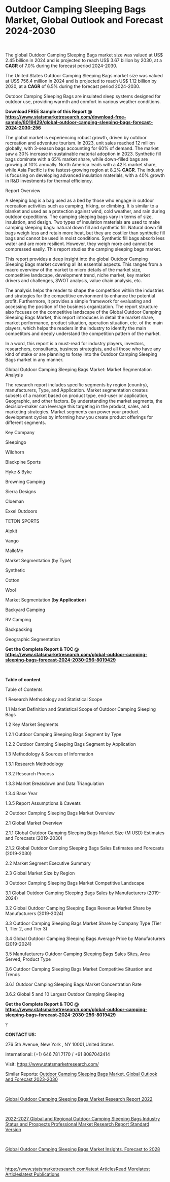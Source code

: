 <h1>Outdoor Camping Sleeping Bags Market, Global Outlook and Forecast 2024-2030</h1><br/><p>The global Outdoor Camping Sleeping Bags market size was valued at US$ 2.45 billion in 2024 and is projected to reach US$ 3.67 billion by 2030, at a <strong>CAGR</strong> of 7.0% during the forecast period 2024-2030.</p>
 
 
 
 <p>The United States Outdoor Camping Sleeping Bags market size was valued at US$ 756.4 million in 2024 and is projected to reach US$ 1.12 billion by 2030, at a <strong>CAGR</strong> of 6.5% during the forecast period 2024-2030.</p>
 
 
 
 <p>Outdoor Camping Sleeping Bags are insulated sleep systems designed for outdoor use, providing warmth and comfort in various weather conditions.</p>
 
 
 
 <p><strong>Download FREE Sample of this Report @ <a href="https://www.statsmarketresearch.com/download-free-sample/8019429/global-outdoor-camping-sleeping-bags-forecast-2024-2030-256">https://www.statsmarketresearch.com/download-free-sample/8019429/global-outdoor-camping-sleeping-bags-forecast-2024-2030-256</a></strong></p>
 
 
 
 <p>The global market is experiencing robust growth, driven by outdoor recreation and adventure tourism. In 2023, unit sales reached 12 million globally, with 3-season bags accounting for 60% of demand. The market saw a 30% increase in sustainable material adoption in 2023. Synthetic fill bags dominate with a 65% market share, while down-filled bags are growing at 10% annually. North America leads with a 42% market share, while Asia Pacific is the fastest-growing region at 8.2% <strong>CAGR</strong>. The industry is focusing on developing advanced insulation materials, with a 40% growth in R&D investments for thermal efficiency.</p>
 
 
 
 <p>Report Overview</p>
 
 
 
 <p>A sleeping bag is a bag used as a bed by those who engage in outdoor recreation activities such as camping, hiking, or climbing. It is similar to a blanket and used as a protection against wind, cold weather, and rain during outdoor expeditions. The camping sleeping bags vary in terms of size, insulation, and design. Two types of insulation materials are used to make camping sleeping bags: natural down fill and synthetic fill. Natural down fill bags weigh less and retain more heat, but they are costlier than synthetic fill bags and cannot be used in moist conditions. Synthetic fill bags absorb less water and are more resilient. However, they weigh more and cannot be compressed easily. This report studies the camping sleeping bags market.</p>
 
 
 
 <p>This report provides a deep insight into the global Outdoor Camping Sleeping Bags market covering all its essential aspects. This ranges from a macro overview of the market to micro details of the market size, competitive landscape, development trend, niche market, key market drivers and challenges, SWOT analysis, value chain analysis, etc.</p>
 
 
 
 <p>The analysis helps the reader to shape the competition within the industries and strategies for the competitive environment to enhance the potential profit. Furthermore, it provides a simple framework for evaluating and accessing the position of the business organization. The report structure also focuses on the competitive landscape of the Global Outdoor Camping Sleeping Bags Market, this report introduces in detail the market share, market performance, product situation, operation situation, etc. of the main players, which helps the readers in the industry to identify the main competitors and deeply understand the competition pattern of the market.</p>
 
 
 
 <p>In a word, this report is a must-read for industry players, investors, researchers, consultants, business strategists, and all those who have any kind of stake or are planning to foray into the Outdoor Camping Sleeping Bags market in any manner.</p>
 
 
 
 <p>Global Outdoor Camping Sleeping Bags Market: Market Segmentation Analysis</p>
 
 
 
 <p>The research report includes specific segments by region (country), manufacturers, Type, and Application. Market segmentation creates subsets of a market based on product type, end-user or application, Geographic, and other factors. By understanding the market segments, the decision-maker can leverage this targeting in the product, sales, and marketing strategies. Market segments can power your product development cycles by informing how you create product offerings for different segments.</p>
 
 
 
 <p>Key Company</p>
 
 
 
 <p>Sleepingo</p>
 
 
 
 <p>Wildhorn</p>
 
 
 
 <p>Blackpine Sports</p>
 
 
 
 <p>Hyke & Byke</p>
 
 
 
 <p>Browning Camping</p>
 
 
 
 <p>Sierra Designs</p>
 
 
 
 <p>Cloeman</p>
 
 
 
 <p>Exxel Outdoors</p>
 
 
 
 <p>TETON SPORTS</p>
 
 
 
 <p>Alpkit</p>
 
 
 
 <p>Vango</p>
 
 
 
 <p>MalloMe</p>
 
 
 
 <p>Market Segmentation (by Type)</p>
 
 
 
 <p>Synthetic</p>
 
 
 
 <p>Cotton</p>
 
 
 
 <p>Wool</p>
 
 
 
 <p>Market Segmentation (<strong>by Application</strong>)</p>
 
 
 
 <p>Backyard Camping</p>
 
 
 
 <p>RV Camping</p>
 
 
 
 <p>Backpacking</p>
 
 
 
 <p>Geographic Segmentation</p>
 
 
 
 <div><b>Get the Complete Report & TOC @ <a href="https://www.statsmarketresearch.com/global-outdoor-camping-sleeping-bags-forecast-2024-2030-256-8019429">https://www.statsmarketresearch.com/global-outdoor-camping-sleeping-bags-forecast-2024-2030-256-8019429</a></b></div>
 
 
 
 <p><br />
 
 <b>Table of content</b></p>
 
 
 
 <p>Table of Contents<br />
 
 1 Research Methodology and Statistical Scope<br />
 
 1.1 Market Definition and Statistical Scope of Outdoor Camping Sleeping Bags<br />
 
 1.2 Key Market Segments<br />
 
 1.2.1 Outdoor Camping Sleeping Bags Segment by Type<br />
 
 1.2.2 Outdoor Camping Sleeping Bags Segment by Application<br />
 
 1.3 Methodology & Sources of Information<br />
 
 1.3.1 Research Methodology<br />
 
 1.3.2 Research Process<br />
 
 1.3.3 Market Breakdown and Data Triangulation<br />
 
 1.3.4 Base Year<br />
 
 1.3.5 Report Assumptions & Caveats<br />
 
 2 Outdoor Camping Sleeping Bags Market Overview<br />
 
 2.1 Global Market Overview<br />
 
 2.1.1 Global Outdoor Camping Sleeping Bags Market Size (M USD) Estimates and Forecasts (2019-2030)<br />
 
 2.1.2 Global Outdoor Camping Sleeping Bags Sales Estimates and Forecasts (2019-2030)<br />
 
 2.2 Market Segment Executive Summary<br />
 
 2.3 Global Market Size by Region<br />
 
 3 Outdoor Camping Sleeping Bags Market Competitive Landscape<br />
 
 3.1 Global Outdoor Camping Sleeping Bags Sales by Manufacturers (2019-2024)<br />
 
 3.2 Global Outdoor Camping Sleeping Bags Revenue Market Share by Manufacturers (2019-2024)<br />
 
 3.3 Outdoor Camping Sleeping Bags Market Share by Company Type (Tier 1, Tier 2, and Tier 3)<br />
 
 3.4 Global Outdoor Camping Sleeping Bags Average Price by Manufacturers (2019-2024)<br />
 
 3.5 Manufacturers Outdoor Camping Sleeping Bags Sales Sites, Area Served, Product Type<br />
 
 3.6 Outdoor Camping Sleeping Bags Market Competitive Situation and Trends<br />
 
 3.6.1 Outdoor Camping Sleeping Bags Market Concentration Rate<br />
 
 3.6.2 Global 5 and 10 Largest Outdoor Camping Sleeping</p>
 
 
 
 <div><b>Get the Complete Report & TOC @ <a href="https://www.statsmarketresearch.com/global-outdoor-camping-sleeping-bags-forecast-2024-2030-256-8019429">https://www.statsmarketresearch.com/global-outdoor-camping-sleeping-bags-forecast-2024-2030-256-8019429</a></b></div>
 
 
 
 <p>? </p>
 
 
 
 <p><b>CONTACT US:</b><br />
 
 276 5th Avenue, New York , NY 10001,United States<br />
 
 International: (+1) 646 781 7170 / +91 8087042414<br />
 
 Visit: <a href="https://www.statsmarketresearch.com/">https://www.statsmarketresearch.com/</a><br />
 
 Similar Reports: <a href="https://www.statsmarketresearch.com/global-outdoor-camping-sleeping-bags-forecast-2024-2030-256-8019429">Outdoor Camping Sleeping Bags Market, Global Outlook and Forecast 2023-2030</a><br />
 
 <br />
 
 <a href="https://www.statsmarketresearch.com/global-outdoor-camping-sleeping-bags-forecast-2024-2030-256-8019429">Global Outdoor Camping Sleeping Bags Market Research Report 2022</a><br />
 
 <br />
 
 <a href="https://www.statsmarketresearch.com/global-outdoor-camping-sleeping-bags-forecast-2024-2030-256-8019429">2022-2027 Global and Regional Outdoor Camping Sleeping Bags Industry Status and Prospects Professional Market Research Report Standard Version</a><br />
 
 <br />
 
 <a href="https://www.statsmarketresearch.com/global-outdoor-camping-sleeping-bags-forecast-2024-2030-256-8019429">Global Outdoor Camping Sleeping Bags Market Insights, Forecast to 2028</a><br />
 
 <br />
 
 <a href="https://gyeongbokgung.com">https://www.statsmarketresearch.com/</a><a href="https://hallyeomaritime.com">latest Articles</a><a href="https://jingwansa.com">Read More</a><a href="https://nguoiviet.jp/">latest Articles</a><a href="https://www.intelmarketresearch.com/">latest Publications</a></p>